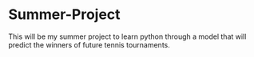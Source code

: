 # Summer-Project
This will be my summer project to learn python through a model that will predict the winners of future tennis tournaments.
